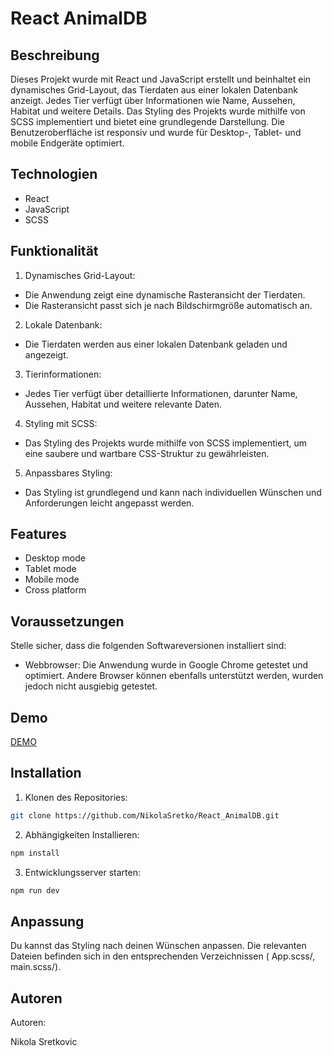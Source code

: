 
# React AnimalDB

## Beschreibung
Dieses Projekt wurde mit React und JavaScript erstellt und beinhaltet ein dynamisches Grid-Layout, das Tierdaten aus einer lokalen Datenbank anzeigt. Jedes Tier verfügt über Informationen wie Name, Aussehen, Habitat und weitere Details. Das Styling des Projekts wurde mithilfe von SCSS implementiert und bietet eine grundlegende Darstellung. Die Benutzeroberfläche ist responsiv und wurde für Desktop-, Tablet- und mobile Endgeräte optimiert.


## Technologien

- React
- JavaScript
- SCSS
## Funktionalität

1. Dynamisches Grid-Layout:
- Die Anwendung zeigt eine dynamische Rasteransicht der Tierdaten.
- Die Rasteransicht passt sich je nach Bildschirmgröße automatisch an.
2. Lokale Datenbank:
- Die Tierdaten werden aus einer lokalen Datenbank geladen und angezeigt.
3. Tierinformationen:
- Jedes Tier verfügt über detaillierte Informationen, darunter Name, Aussehen, Habitat und weitere relevante Daten.
4. Styling mit SCSS:
- Das Styling des Projekts wurde mithilfe von SCSS implementiert, um eine saubere und wartbare CSS-Struktur zu gewährleisten.
5. Anpassbares Styling:
- Das Styling ist grundlegend und kann nach individuellen Wünschen und Anforderungen leicht angepasst werden.

## Features

- Desktop mode
- Tablet mode
- Mobile mode
- Cross platform


## Voraussetzungen

Stelle sicher, dass die folgenden Softwareversionen installiert sind:

- Webbrowser: Die Anwendung wurde in Google Chrome getestet und optimiert. Andere Browser können ebenfalls unterstützt werden, wurden jedoch nicht ausgiebig getestet.
## Demo

[DEMO](https://monumental-piroshki-7c3fc4.netlify.app)

## Installation

1. Klonen des Repositories:

```bash
git clone https://github.com/NikolaSretko/React_AnimalDB.git

```
2. Abhängigkeiten Installieren:

```bash
npm install

```
3. Entwicklungsserver starten:

```bash
npm run dev

```
## Anpassung

Du kannst das Styling nach deinen Wünschen anpassen. Die relevanten Dateien befinden sich in den entsprechenden Verzeichnissen ( App.scss/, main.scss/).
## Autoren

Autoren:

Nikola Sretkovic